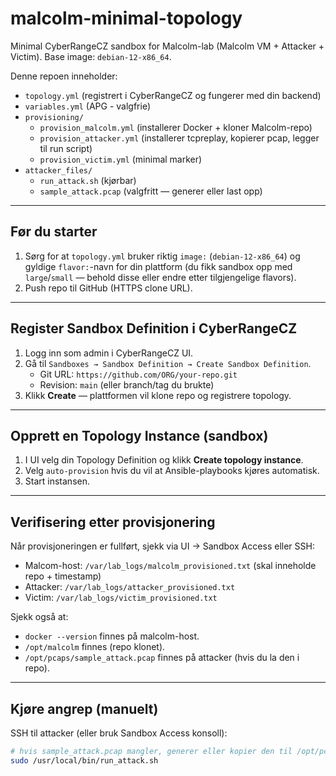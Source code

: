 # malcolm-minimal-topology

Minimal CyberRangeCZ sandbox for Malcolm-lab (Malcolm VM + Attacker + Victim).
Base image: `debian-12-x86_64`.

Denne repoen inneholder:
- `topology.yml` (registrert i CyberRangeCZ og fungerer med din backend)
- `variables.yml` (APG - valgfrie)
- `provisioning/`
  - `provision_malcolm.yml` (installerer Docker + kloner Malcolm-repo)
  - `provision_attacker.yml` (installerer tcpreplay, kopierer pcap, legger til run script)
  - `provision_victim.yml` (minimal marker)
- `attacker_files/`
  - `run_attack.sh` (kjørbar)
  - `sample_attack.pcap` (valgfritt — generer eller last opp)

---

## Før du starter
1. Sørg for at `topology.yml` bruker riktig `image:` (`debian-12-x86_64`) og gyldige `flavor:`-navn for din plattform (du fikk sandbox opp med `large`/`small` — behold disse eller endre etter tilgjengelige flavors).
2. Push repo til GitHub (HTTPS clone URL).

---

## Register Sandbox Definition i CyberRangeCZ
1. Logg inn som admin i CyberRangeCZ UI.  
2. Gå til `Sandboxes → Sandbox Definition → Create Sandbox Definition`.  
   - Git URL: `https://github.com/ORG/your-repo.git`  
   - Revision: `main` (eller branch/tag du brukte)  
3. Klikk **Create** — plattformen vil klone repo og registrere topology.

---

## Opprett en Topology Instance (sandbox)
1. I UI velg din Topology Definition og klikk **Create topology instance**.  
2. Velg `auto-provision` hvis du vil at Ansible-playbooks kjøres automatisk.  
3. Start instansen.

---

## Verifisering etter provisjonering
Når provisjoneringen er fullført, sjekk via UI → Sandbox Access eller SSH:

- Malcom-host: `/var/lab_logs/malcolm_provisioned.txt` (skal inneholde repo + timestamp)  
- Attacker: `/var/lab_logs/attacker_provisioned.txt`  
- Victim: `/var/lab_logs/victim_provisioned.txt`  

Sjekk også at:
- `docker --version` finnes på malcolm-host.
- `/opt/malcolm` finnes (repo klonet).
- `/opt/pcaps/sample_attack.pcap` finnes på attacker (hvis du la den i repo).

---

## Kjøre angrep (manuelt)
SSH til attacker (eller bruk Sandbox Access konsoll):
```bash
# hvis sample_attack.pcap mangler, generer eller kopier den til /opt/pcaps/
sudo /usr/local/bin/run_attack.sh
